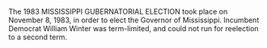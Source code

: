 The 1983 MISSISSIPPI GUBERNATORIAL ELECTION took place on November 8, 1983, in order to elect the Governor of Mississippi. Incumbent Democrat William Winter was term-limited, and could not run for reelection to a second term.
